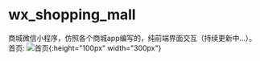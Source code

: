 # wx_shopping_mall
商城微信小程序，仿照各个商城app编写的，纯前端界面交互（持续更新中...）。
首页:
![首页](https://github.com/Paranoidyang/wx_shopping_mall/blob/master/screenshots/home.jpg){:height="100px" width="300px"}





